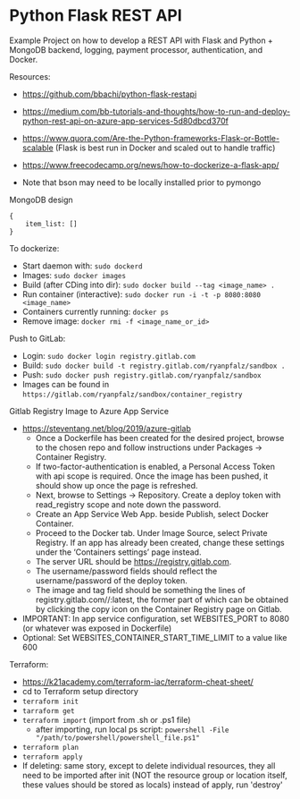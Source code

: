 # Python Flask REST API

Example Project on how to develop a REST API with Flask and Python + MongoDB backend, logging, payment processor,
authentication, and Docker.

Resources:

- https://github.com/bbachi/python-flask-restapi
- https://medium.com/bb-tutorials-and-thoughts/how-to-run-and-deploy-python-rest-api-on-azure-app-services-5d80dbcd370f
- https://www.quora.com/Are-the-Python-frameworks-Flask-or-Bottle-scalable (Flask is best run in Docker and scaled out
  to handle traffic)
- https://www.freecodecamp.org/news/how-to-dockerize-a-flask-app/

- Note that bson may need to be locally installed prior to pymongo

MongoDB design

```
{
    item_list: []
}
```

To dockerize:

- Start daemon with: ```sudo dockerd```
- Images: ```sudo docker images```
- Build (after CDing into dir): ```sudo docker build --tag <image_name> .```
- Run container (interactive): ```sudo docker run -i -t -p 8080:8080 <image_name>```
- Containers currently running: ```docker ps```
- Remove image: ```docker rmi -f <image_name_or_id>```

Push to GitLab:
- Login: ```sudo docker login registry.gitlab.com```
- Build: ```sudo docker build -t registry.gitlab.com/ryanpfalz/sandbox .```
- Push: ```sudo docker push registry.gitlab.com/ryanpfalz/sandbox```
- Images can be found in ```https://gitlab.com/ryanpfalz/sandbox/container_registry```

Gitlab Registry Image to Azure App Service
- https://steventang.net/blog/2019/azure-gitlab
  - Once a Dockerfile has been created for the desired project, browse to the chosen repo and follow instructions under Packages -> Container Registry.
  - If two-factor-authentication is enabled, a Personal Access Token with api scope is required. Once the image has been pushed, it should show up once the page is refreshed.
  - Next, browse to Settings -> Repository. Create a deploy token with read_registry scope and note down the password.
  - Create an App Service Web App. beside Publish, select Docker Container.
  - Proceed to the Docker tab. Under Image Source, select Private Registry. If an app has already been created, change these settings under the ‘Containers settings’ page instead.
  - The server URL should be https://registry.gitlab.com.
  - The username/password fields should reflect the username/password of the deploy token.
  - The image and tag field should be something the lines of registry.gitlab.com/<username>/<repo>:latest, the former part of which can be obtained by clicking the copy icon on the Container Registry page on Gitlab.
- IMPORTANT: In app service configuration, set WEBSITES_PORT to 8080 (or whatever was exposed in Dockerfile)
- Optional: Set WEBSITES_CONTAINER_START_TIME_LIMIT to a value like 600

Terraform:
- https://k21academy.com/terraform-iac/terraform-cheat-sheet/
- cd to Terraform setup directory
- ```terraform init```
- ```tarraform get```
- ```terraform import``` (import  from .sh or .ps1 file)
  - after importing, run local ps script: ```powershell -File "/path/to/powershell/powershell_file.ps1"```
- ```terraform plan```
- ```terraform apply```
- If deleting: same story, except to delete individual resources, they all need to be imported after init (NOT the resource group or location itself, these values should be stored as locals)
    instead of apply, run 'destroy'

